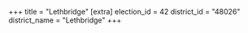 +++
title = "Lethbridge"
[extra]
election_id = 42
district_id = "48026"
district_name = "Lethbridge"
+++
